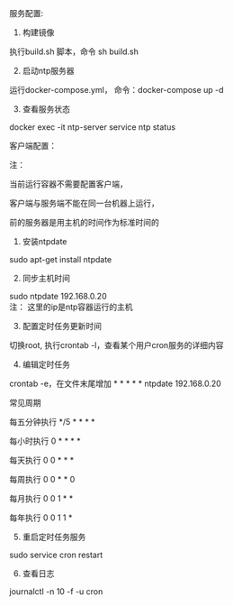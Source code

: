 服务配置:

1. 构建镜像

执行build.sh 脚本，命令 sh build.sh

2. 启动ntp服务器

运行docker-compose.yml， 命令：docker-compose up -d

3. 查看服务状态

docker exec -it ntp-server service ntp status

客户端配置：

注：

当前运行容器不需要配置客户端，
 
客户端与服务端不能在同一台机器上运行，

 前的服务器是用主机的时间作为标准时间的
 
 
 1. 安装ntpdate
 
 sudo apt-get install ntpdate
 
 2. 同步主机时间
 
 sudo ntpdate 192.168.0.20  
 注： 这里的ip是ntp容器运行的主机
 
 3. 配置定时任务更新时间
 
 切换root, 执行crontab -l，查看某个用户cron服务的详细内容

4. 编辑定时任务

crontab -e，在文件末尾增加 * * * * * ntpdate 192.168.0.20

常见周期

每五分钟执行  */5 * * * *

每小时执行     0 * * * *

每天执行        0 0 * * *

每周执行       0 0 * * 0

每月执行        0 0 1 * *

每年执行       0 0 1 1 *

5. 重启定时任务服务

sudo service cron restart 

6. 查看日志

journalctl -n 10 -f -u cron













